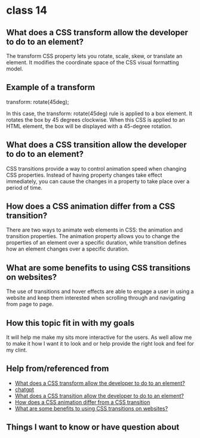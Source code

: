 # class 14

## What does a CSS transform allow the developer to do to an element?

The transform CSS property lets you rotate, scale, skew, or translate an element. It modifies the coordinate space of the CSS visual formatting model.

## Example of a transform

transform: rotate(45deg);

In this case, the transform: rotate(45deg) rule is applied to a box element. It rotates the box by 45 degrees clockwise. When this CSS is applied to an HTML element, the box will be displayed with a 45-degree rotation.

## What does a CSS transition allow the developer to do to an element?

 CSS transitions provide a way to control animation speed when changing CSS properties. Instead of having property changes take effect immediately, you can cause the changes in a property to take place over a period of time.

## How does a CSS animation differ from a CSS transition?

There are two ways to animate web elements in CSS: the animation and transition properties. The animation property allows you to change the properties of an element over a specific duration, while transition defines how an element changes over a specific duration.

## What are some benefits to using CSS transitions on websites?

The use of transitions and hover effects are able to engage a user in using a website and keep them interested when scrolling through and navigating from page to page.

## How this topic fit in with my goals 

It will help me make my sits more interactive for the users. As well allow me to make it how I want it to look and or help provide the right look and feel for my clint.   

## Help from/referenced from

* [What does a CSS transform allow the developer to do to an element?](https://developer.mozilla.org/en-US/docs/Web/CSS/transform)
* [chatgpt](https://chat.openai.com/)
* [What does a CSS transition allow the developer to do to an element?](https://developer.mozilla.org/en-US/docs/Web/CSS/CSS_Transitions/Using_CSS_transitions)
* [How does a CSS animation differ from a CSS transition](https://blog.logrocket.com/understanding-animation-transition-timing-functions-css/#:~:text=There%20are%20two%20ways%20to,changes%20over%20a%20specific%20duration.)
* [What are some benefits to using CSS transitions on websites?](https://canvas.instructure.com/courses/6651970/discussion_topics/17930343)


## Things I want to know or have question about